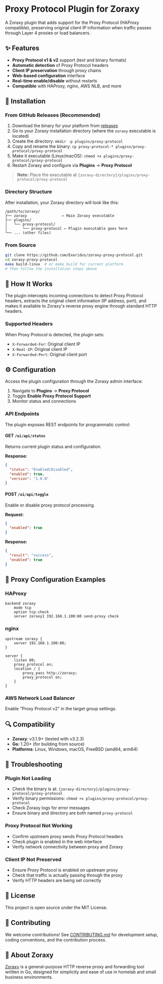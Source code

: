 # Proxy Protocol Plugin for Zoraxy

A Zoraxy plugin that adds support for the Proxy Protocol (HAProxy compatible), preserving original client IP information when traffic passes through Layer 4 proxies or load balancers.

## ✨ Features

- **Proxy Protocol v1 & v2** support (text and binary formats)
- **Automatic detection** of Proxy Protocol headers
- **Client IP preservation** through proxy chains
- **Web-based configuration** interface
- **Real-time enable/disable** without restarts
- **Compatible** with HAProxy, nginx, AWS NLB, and more

## 🚀 Installation

### From GitHub Releases (Recommended)

1. Download the binary for your platform from [releases](https://github.com/Exoridus/zoraxy-proxy-protocol/releases)
2. Go to your Zoraxy installation directory (where the `zoraxy` executable is located)
3. Create the directory: `mkdir -p plugins/proxy-protocol`
4. Copy and rename the binary: `cp proxy-protocol-* plugins/proxy-protocol/proxy-protocol`
5. Make it executable (Linux/macOS): `chmod +x plugins/proxy-protocol/proxy-protocol`
6. Restart Zoraxy and configure via **Plugins** → **Proxy Protocol**

> **Note:** Place the executable at `{zoraxy-directory}/plugins/proxy-protocol/proxy-protocol`

### Directory Structure

After installation, your Zoraxy directory will look like this:
```
/path/to/zoraxy/
├── zoraxy                ← Main Zoraxy executable
├── plugins/
│   └── proxy-protocol/
│       └── proxy-protocol ← Plugin executable goes here
└── ... (other files)
```

### From Source

```bash
git clone https://github.com/Exoridus/zoraxy-proxy-protocol.git
cd zoraxy-proxy-protocol
make build-linux  # or make build for current platform
# Then follow the installation steps above
```

## 📖 How It Works

The plugin intercepts incoming connections to detect Proxy Protocol headers, extracts the original client information (IP address, port), and makes it available to Zoraxy's reverse proxy engine through standard HTTP headers.

### Supported Headers

When Proxy Protocol is detected, the plugin sets:
- `X-Forwarded-For`: Original client IP
- `X-Real-IP`: Original client IP  
- `X-Forwarded-Port`: Original client port

## ⚙️ Configuration

Access the plugin configuration through the Zoraxy admin interface:

1. Navigate to **Plugins** → **Proxy Protocol**
2. Toggle **Enable Proxy Protocol Support**
3. Monitor status and connections

### API Endpoints

The plugin exposes REST endpoints for programmatic control:

#### GET `/ui/api/status`
Returns current plugin status and configuration.

**Response:**
```json
{
  "status": "Enabled|Disabled",
  "enabled": true,
  "version": "1.0.0"
}
```

#### POST `/ui/api/toggle`
Enable or disable proxy protocol processing.

**Request:**
```json
{
  "enabled": true
}
```

**Response:**
```json
{
  "result": "success",
  "enabled": true
}
```

## 🔧 Proxy Configuration Examples

### HAProxy
```haproxy
backend zoraxy
    mode tcp
    option tcp-check
    server zoraxy1 192.168.1.100:80 send-proxy check
```

### nginx
```nginx
upstream zoraxy {
    server 192.168.1.100:80;
}

server {
    listen 80;
    proxy_protocol on;
    location / {
        proxy_pass http://zoraxy;
        proxy_protocol on;
    }
}
```

### AWS Network Load Balancer
Enable "Proxy Protocol v2" in the target group settings.

## 🔍 Compatibility

- **Zoraxy**: v3.1.9+ (tested with v3.2.3)
- **Go**: 1.20+ (for building from source)
- **Platforms**: Linux, Windows, macOS, FreeBSD (amd64, arm64)

## 🐛 Troubleshooting

### Plugin Not Loading
- Check the binary is at: `{zoraxy-directory}/plugins/proxy-protocol/proxy-protocol`
- Verify binary permissions: `chmod +x plugins/proxy-protocol/proxy-protocol`
- Check Zoraxy logs for error messages
- Ensure binary and directory are both named `proxy-protocol`

### Proxy Protocol Not Working
- Confirm upstream proxy sends Proxy Protocol headers
- Check plugin is enabled in the web interface
- Verify network connectivity between proxy and Zoraxy

### Client IP Not Preserved
- Ensure Proxy Protocol is enabled on upstream proxy
- Check that traffic is actually passing through the proxy
- Verify HTTP headers are being set correctly

## 📄 License

This project is open source under the MIT License.

## 🤝 Contributing

We welcome contributions! See [CONTRIBUTING.md](CONTRIBUTING.md) for development setup, coding conventions, and the contribution process.

## 🎯 About Zoraxy

[Zoraxy](https://github.com/tobychui/zoraxy) is a general-purpose HTTP reverse proxy and forwarding tool written in Go, designed for simplicity and ease of use in homelab and small business environments.
